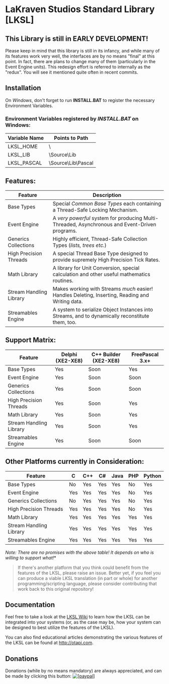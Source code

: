 LaKraven Studios Standard Library [LKSL]
====

## This Library is still in EARLY DEVELOPMENT!
Please keep in mind that this library is still in its infancy, and while many of its features work very well, the interfaces are by no means "final" at this point.
In fact, there are plans to change many of them (particularly in the Event Engine units). This redesign effort is referred to internally as the "redux". You will see it mentioned quite often in recent commits.

## Installation
On *Windows*, don't forget to run **INSTALL.BAT** to register the necessary Environment Variables.

### Environment Variables registered by *INSTALL.BAT* on **Windows**:
| Variable Name | Points to Path     |
| ------------- | ------------------ |
| LKSL_HOME     | \                  |
| LKSL_LIB      | \Source\Lib        |
| LKSL_PASCAL   | \Source\Lib\Pascal |


## Features:
|         Feature         | Description                                                                                      |
| ----------------------- | ------------------------------------------------------------------------------------------------ |
| Base Types              | Special *Common Base Types* each containing a Thread-Safe Locking Mechanism.                     |
| Event Engine            | A *very powerful* system for producing Multi-Threaded, Asynchronous and Event-Driven programs.   |
| Generics Collections    | Highly efficient, Thread-Safe Collection Types (*lists, trees etc.*)                             |
| High Precision Threads  | A special Thread Base Type designed to provide supremely High Precision Tick Rates.              |
| Math Library            | A library for Unit Conversion, special calculation and other useful mathematics routines.        |
| Stream Handling Library | Makes working with Streams *much* easier! Handles Deleting, Inserting, Reading and Writing data. |
| Streamables Engine      | A system to serialize Object Instances into Streams, and to dynamically reconstitute them, too.  |

## Support Matrix:

|         Feature         | Delphi (XE2-XE8) | C++ Builder (XE2-XE8) | FreePascal 3.x+ |
| ----------------------- | ---------------- | --------------------- | --------------- |
| Base Types              | Yes              | Soon                  | Yes             |
| Event Engine            | Yes              | Soon                  | Soon            |
| Generics Collections    | Yes              | Soon                  | Soon            |
| High Precision Threads  | Yes              | Soon                  | Yes             |
| Math Library            | Yes              | Soon                  | Yes             |
| Stream Handling Library | Yes              | Soon                  | Yes             |
| Streamables Engine      | Yes              | Soon                  | Soon            |

## Other Platforms currently in Consideration:

|         Feature         | C    | C++  | C#   | Java | PHP  | Python |
| ----------------------- | ---- | ---- | ---- | ---- | ---- | ------ |
| Base Types              | No   | Yes  | Yes  | Yes  | No   | Yes    |
| Event Engine            | Yes  | Yes  | Yes  | Yes  | No   | Yes    |
| Generics Collections    | No   | Yes  | Yes  | Yes  | No   | Yes    |
| High Precision Threads  | Yes  | Yes  | Yes  | Yes  | No   | Yes    |
| Math Library            | Yes  | Yes  | Yes  | Yes  | Yes  | Yes    |
| Stream Handling Library | Yes  | Yes  | Yes  | Yes  | Yes  | Yes    |
| Streamables Engine      | Yes  | Yes  | Yes  | Yes  | Yes  | Yes    |
*Note: There are no promises with the above table! It depends on who is willing to support what!**

> If there's another platform that you think could benefit from the features of the LKSL, please raise an issue. Better yet, if you feel you can produce a viable LKSL translation (in part or whole) for another programming/scripting language, please consider contributing that work back to this original repository!

## Documentation
Feel free to take a look at the [LKSL Wiki](https://github.com/LaKraven/LKSL/wiki) to learn how the LKSL can be integrated into your systems (or, as the case may be, how your system can be designed to best utilize the features of the LKSL).

You can also find educational articles demonstrating the various features of the LKSL can be found at http://otapi.com.

## Donations
Donations (while by no means mandatory) are always appreciated, and can be made by clicking this button: <a href="https://www.paypal.com/cgi-bin/webscr?cmd=_s-xclick&hosted_button_id=84FXYZX27EUJL"><img src="https://www.paypalobjects.com/en_US/GB/i/btn/btn_donateCC_LG.gif" alt="[paypal]" /></a>
